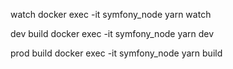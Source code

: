 watch
docker exec -it symfony_node yarn watch


dev build
docker exec -it symfony_node yarn dev

prod build
docker exec -it symfony_node yarn build